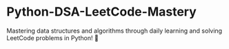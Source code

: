 # Python-DSA-LeetCode-Mastery
Mastering data structures and algorithms through daily learning and solving LeetCode problems in Python! 🚀
